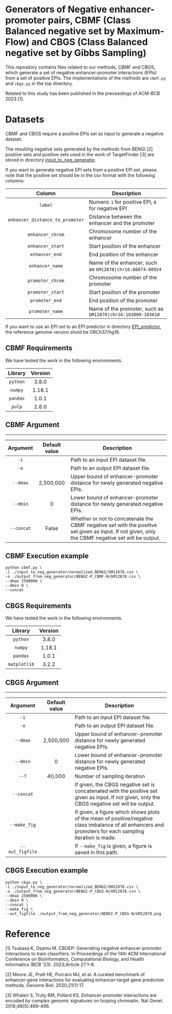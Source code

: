 # Generators of Negative enhancer-promoter pairs, CBMF (Class Balanced negative set by Maximum-Flow) and CBGS (Class Balanced negative set by Gibbs Sampling)

This repository contains files related to our methods, CBMF and CBGS, which generate a set of negative enhancer-promoter interactions (EPIs) from a set of positive EPIs. 
The implementations of the methods are `cbmf.py` and `cbgs.py` in the top directory. 

Related to this study has been published in the preceedings of ACM-BCB 2023 [1].

# Datasets
CBMF and CBGS require a positive EPIs set as input to generate a negative dataset.

The resulting negative sets generated by the methods from BENGI [2] positive sets and 
positive sets used in the work of TargetFinder [3] are stored in 
directory
[input_to_neg_generator](https://github.com/maruyama-lab-design/CBOEP/tree/main/input_to_neg_generator).


If you want to generate negative EPI sets from a positive EPI set,
please note that 
the positive set should be in the csv format with the following columns:

| Column | Description |
| :---: | --- |
| ```label``` | Numeric ```1``` for positive EPI, ```0``` for negative EPI |
| ```enhancer_distance_to_promoter``` | Distance between the enhancer and the promoter |
| ```enhancer_chrom``` | Chromosome number of the enhancer |
| ```enhancer_start``` | Start position of the enhancer |
| ```enhancer_end``` | End position of the enhancer |
| ```enhancer_name``` | Name of the enhancer, such as `GM12878\|chr16:88874-88924` |
| ```promoter_chrom``` | Chromosome number of the promoter |
| ```promoter_start``` | Start position of the promoter |
| ```promoter_end``` | End position of the promoter |
| ```promoter_name``` | Name of the promoter, such as `GM12878\|chr16:103009-103010`|

If you want to use an EPI set to an EPI predictor in directory
[EPI_predictor](https://github.com/maruyama-lab-design/CBOEP/tree/main/EPI_predictor),
the reference genome version shold be GRCh37/hg19.

## CBMF Requirements
We have tested the work in the following environments.

| Library | Version |
| :---: | :---: |
|```python```|3.8.0|
| ```numpy``` |1.18.1|
| ```pandas``` |1.0.1|
| ```pulp``` | 2.8.0 |


## CBMF Argument
---

| Argument | Default value | Description |
| :---: | :---: | ---- |
| ```-i``` ||Path to an input EPI dataset file.|
| ```-o``` ||Path to an output EPI dataset file.|
| ```--dmax``` |2,500,000|Upper bound of enhancer-promoter distance for newly generated negative EPIs.|
| ```--dmin``` |0|Lower bound of enhancer-promoter distance for newly generated negative EPIs.|
| ```--concat``` |False|Whether or not to concatenate the CBMF negative set with the positive set given as input. If not given, only the CBMF negative set will be output.|



## CBMF Execution example
```  
python cbmf.py \
-i ./input_to_neg_generator/normalized_BENGI/GM12878.csv \
-o ./output_from_neg_generator/BENGI-P_CBMF-N/GM12878.csv \
--dmax 2500000 \
--dmin 0 \
--concat
```


## CBGS Requirements

We have tested the work in the following environments.

| Library | Version |
| :---: | :---: |
|```python```|3.8.0|
| ```numpy``` |1.18.1|
| ```pandas``` |1.0.1|
| ```matplotlib``` | 3.2.2 |

## CBGS Argument
---

| Argument | Default value | Description |
| :---: | :---: | ---- |
| ```-i``` ||Path to an input EPI dataset file.|
| ```-o``` ||Path to an output EPI dataset file.|
| ```--dmax``` |2,500,000|Upper bound of enhancer-promoter distance for newly generated negative EPIs.|
| ```--dmin``` |0|Lower bound of enhancer-promoter distance for newly generated negative EPIs.|
|```--T```|40,000|Number of sampling iteration|
| ```--concat``` ||If given, the CBGS negative set is concatenated with the positive set given as input. If not given, only the CBGS negative set will be output.|
|```--make_fig```||If given, a figure which shows plots of the mean of positive/negative class imbalance of all enhancers and promoters for each sampling iteration is made.|
|```--out_figfile```||If ```--make_fig``` is given, a figure is saved in this path.|


## CBGS Execution example
```  
python cbgs.py \
-i ./input_to_neg_generator/normalized_BENGI/GM12878.csv \
-o ./output_from_neg_generator/BENGI-P_CBGS-N/GM12878.csv \
--dmax 2500000 \
--dmin 0 \
--concat \
--make_fig \
--out_figfile ./output_from_neg_generator/BENGI-P_CBGS-N/GM12878.png
```


# Reference
[1]
Tsukasa K, Osamu M.
CBOEP: Generating negative enhancer-promoter interactions to train classifiers.
In Proceedings of the 14th ACM International Conference on Bioinformatics, Computational Biology, and Health Informatics (BCB ’23).
2023;Article 27:1–6.

[2]
Moore JE, Pratt HE, Purcaro MJ, et al.
A curated benchmark of enhancer-gene interactions for evaluating enhancer-target gene prediction methods.
Genome Biol.
2020;21(1):17.

[3]
Whalen S, Truty RM, Pollard KS.
Enhancer-promoter interactions are encoded by complex genomic signatures on looping chromatin.
Nat Genet.
2016;48(5):488–496. 





